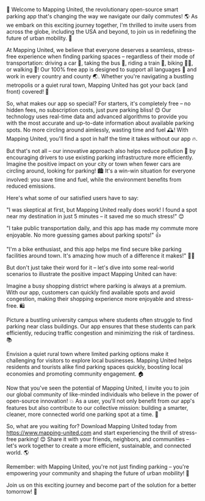 🚀 Welcome to Mapping United, the revolutionary open-source smart parking app that's changing the way we navigate our daily commutes! 🌎 As we embark on this exciting journey together, I'm thrilled to invite users from across the globe, including the USA and beyond, to join us in redefining the future of urban mobility. 💨

At Mapping United, we believe that everyone deserves a seamless, stress-free experience when finding parking spaces – regardless of their mode of transportation: driving a car 🚗, taking the bus 🚌, riding a train 🚂, biking 🚴‍♂️, or walking 👣! Our 100% free app is designed to support all languages 💬 and work in every country and county 🌏. Whether you're navigating a bustling metropolis or a quiet rural town, Mapping United has got your back (and front) covered! 📍

So, what makes our app so special? For starters, it's completely free – no hidden fees, no subscription costs, just pure parking bliss! 😊 Our technology uses real-time data and advanced algorithms to provide you with the most accurate and up-to-date information about available parking spots. No more circling around aimlessly, wasting time and fuel 🕰️! With Mapping United, you'll find a spot in half the time it takes without our app 🔥.

But that's not all – our innovative approach also helps reduce pollution 🌟 by encouraging drivers to use existing parking infrastructure more efficiently. Imagine the positive impact on your city or town when fewer cars are circling around, looking for parking! 🏙️ It's a win-win situation for everyone involved: you save time and fuel, while the environment benefits from reduced emissions.

Here's what some of our satisfied users have to say:

"I was skeptical at first, but Mapping United really does work! I found a spot near my destination in just 5 minutes – it saved me so much stress!" 😊

"I take public transportation daily, and this app has made my commute more enjoyable. No more guessing games about parking spots!" 👍

"I'm a bike enthusiast, and this app helps me find secure bike parking facilities around town. It's amazing how much of a difference it makes!" 🚴‍♀️

But don't just take their word for it – let's dive into some real-world scenarios to illustrate the positive impact Mapping United can have:

Imagine a busy shopping district where parking is always at a premium. With our app, customers can quickly find available spots and avoid congestion, making their shopping experience more enjoyable and stress-free. 🛍️

Picture a bustling university campus where students often struggle to find parking near class buildings. Our app ensures that these students can park efficiently, reducing traffic congestion and minimizing the risk of tardiness. 📚

Envision a quiet rural town where limited parking options make it challenging for visitors to explore local businesses. Mapping United helps residents and tourists alike find parking spaces quickly, boosting local economies and promoting community engagement. 🏠

Now that you've seen the potential of Mapping United, I invite you to join our global community of like-minded individuals who believe in the power of open-source innovation! 💥 As a user, you'll not only benefit from our app's features but also contribute to our collective mission: building a smarter, cleaner, more connected world one parking spot at a time. 🌈

So, what are you waiting for? Download Mapping United today from https://www.mapping-united.com and start experiencing the thrill of stress-free parking! 😊 Share it with your friends, neighbors, and communities – let's work together to create a more efficient, sustainable, and connected world. 🌎

Remember: with Mapping United, you're not just finding parking – you're empowering your community and shaping the future of urban mobility! 💪

Join us on this exciting journey and become part of the solution for a better tomorrow! 🌟